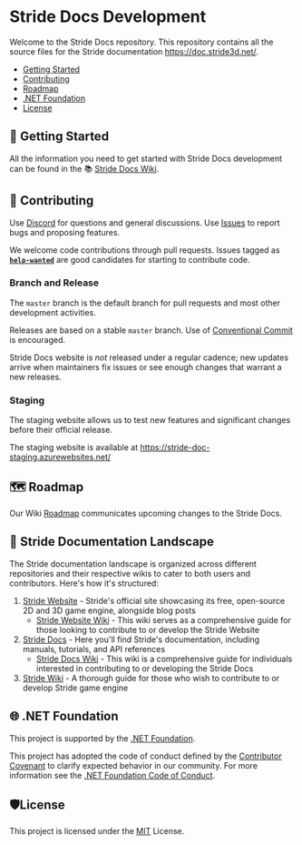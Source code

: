 # Stride Docs Development

Welcome to the Stride Docs repository. This repository contains all the source files for the Stride documentation https://doc.stride3d.net/.

* [Getting Started](#-getting-started)
* [Contributing](#-contributing)
* [Roadmap](#%EF%B8%8F-roadmap)
* [.NET Foundation](#-net-foundation)
* [License](#%EF%B8%8Flicense)

## 🚀 Getting Started

All the information you need to get started with Stride Docs development can be found in the 📚 [Stride Docs Wiki](https://github.com/stride3d/stride-docs/wiki).

## 🤝 Contributing

Use [Discord](https://discord.gg/f6aerfE) for questions and general discussions. 
Use [Issues](https://github.com/stride3d/stride-docs/issues) to report bugs and proposing features.

We welcome code contributions through pull requests. Issues tagged as **[`help-wanted`](https://github.com/stride3d/stride-website/labels/help-wanted)** are good candidates for starting to contribute code.

### Branch and Release

The `master` branch is the default branch for pull requests and most other development activities. 

Releases are based on a stable `master` branch. Use of [Conventional Commit](https://www.conventionalcommits.org/en/v1.0.0/) is encouraged.

Stride Docs website is _not_ released under a regular cadence; new updates arrive when maintainers fix issues or see enough changes that warrant a new releases.

### Staging

The staging website allows us to test new features and significant changes before their official release.

The staging website is available at https://stride-doc-staging.azurewebsites.net/

## 🗺️ Roadmap

Our Wiki [Roadmap](https://github.com/stride3d/stride-docs/wiki/Roadmap) communicates upcoming changes to the Stride Docs.

## 📖 Stride Documentation Landscape

The Stride documentation landscape is organized across different repositories and their respective wikis to cater to both users and contributors. Here's how it's structured:

1. [Stride Website](https://www.stride3d.net/) - Stride's official site showcasing its free, open-source 2D and 3D game engine, alongside blog posts
   - [Stride Website Wiki](https://github.com/stride3d/stride-website/wiki) - This wiki serves as a comprehensive guide for those looking to contribute to or develop the Stride Website
1. [Stride Docs](https://doc.stride3d.net/) - Here you'll find Stride's documentation, including manuals, tutorials, and API references
   - [Stride Docs Wiki](https://github.com/stride3d/stride-docs/wiki) - This wiki is a comprehensive guide for individuals interested in contributing to or developing the Stride Docs
1. [Stride Wiki](https://github.com/stride3d/stride/wiki) - A thorough guide for those who wish to contribute to or develop Stride game engine  

## 🌐 .NET Foundation

This project is supported by the [.NET Foundation](http://www.dotnetfoundation.org).

This project has adopted the code of conduct defined by the [Contributor Covenant](http://contributor-covenant.org/) to clarify expected behavior in our community.
For more information see the [.NET Foundation Code of Conduct](http://www.dotnetfoundation.org/code-of-conduct).

## 🛡️License

This project is licensed under the [MIT](https://github.com/stride3d/stride-docs/blob/master/LICENSE.md) License.
